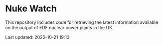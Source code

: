 # Nuke Watch

This repository includes code for retrieving the latest information available on the output of EDF nuclear power plants in the UK.

Last updated: 2025-10-21 19:13
